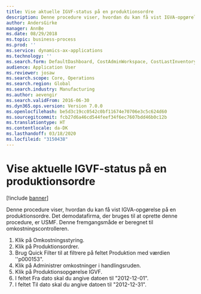 ```yaml
---
title: Vise aktuelle IGVF-status på en produktionsordre
description: Denne procedure viser, hvordan du kan få vist IGVA-opgørelse på en produktionsordre.
author: AndersGirke
manager: AnnBe
ms.date: 08/29/2018
ms.topic: business-process
ms.prod: ''
ms.service: dynamics-ax-applications
ms.technology: ''
ms.search.form: DefaultDashboard, CostAdminWorkspace, CostLastInventoryCloseCard, CostLastBackflushCostingCard, CostStatementCacheCard, CostReleasedProductsMissingCostingDataFormPart, CostCalculationPeriodTopVariancesChartFormPart, ProdTable, CostStatement
audience: Application User
ms.reviewer: josaw
ms.search.scope: Core, Operations
ms.search.region: Global
ms.search.industry: Manufacturing
ms.author: aevengir
ms.search.validFrom: 2016-06-30
ms.dyn365.ops.version: Version 7.0.0
ms.openlocfilehash: be5d3c19cc0542c0bf11674e70706e3c5c624d60
ms.sourcegitcommit: fcb27d6a46cd544feef34f6ec7607bdd46b0c12b
ms.translationtype: HT
ms.contentlocale: da-DK
ms.lasthandoff: 03/18/2020
ms.locfileid: "3150438"
---
```

# <a name="view-current-wip-status-on-a-production-order"></a>Vise aktuelle IGVF-status på en produktionsordre

[!include [banner](../../includes/banner.md)]

Denne procedure viser, hvordan du kan få vist IGVA-opgørelse på en produktionsordre. Det demodatafirma, der bruges til at oprette denne procedure, er USMF. Denne fremgangsmåde er beregnet til omkostningscontrolleren.

1. Klik på Omkostningsstyring.
2. Klik på Produktionsordrer.
3. Brug Quick Filter til at filtrere på feltet Produktion med værdien ''p000153".
4. Klik på Administrer omkostninger i handlingsruden.
5. Klik på Produktionsopgørelse IGVF.
6. I feltet Fra dato skal du angive datoen til "2012-12-01".
7. I feltet Til dato skal du angive datoen til "2012-12-31".

